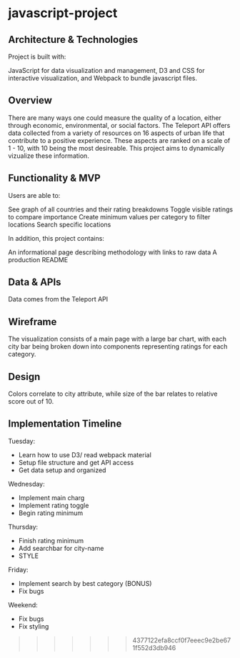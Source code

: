 # javascript-project

## Architecture & Technologies
Project is built with:

JavaScript for data visualization and management,
D3 and CSS for interactive visualization, and 
Webpack to bundle javascript files.

## Overview

There are many ways one could measure the quality of a location, either through economic, environmental, or social factors. The Teleport API offers data collected from a variety of resources on 16 aspects of urban life that contribute to a positive experience. These aspects are ranked on a scale of 1 - 10, with 10 being the most desireable. This project aims to dynamically vizualize these information.

## Functionality & MVP 

Users are able to:

 See graph of all countries and their rating breakdowns
 Toggle visible ratings to compare importance
 Create minimum values per category to filter locations
 Search specific locations 
 
In addition, this project contains:

 An informational page describing methodology with links to raw data
 A production README

## Data & APIs
Data comes from the Teleport API 
  
## Wireframe
The visualization consists of a main page with a large bar chart, with each city bar being broken down into components representing ratings for each category.

## Design
Colors correlate to city attribute, while size of the bar relates to relative score out of 10.

## Implementation Timeline
Tuesday: 

* Learn how to use D3/ read webpack material
* Setup file structure and get API access
* Get data setup and organized

Wednesday:

* Implement main charg
* Implement rating toggle
* Begin rating minimum

Thursday:

* Finish rating minimum
* Add searchbar for city-name 
* STYLE

Friday: 

* Implement search by best category (BONUS)
* Fix bugs

Weekend: 

* Fix bugs
* Fix styling

>>>>>>> 4377122efa8ccf0f7eeec9e2be671f552d3db946

